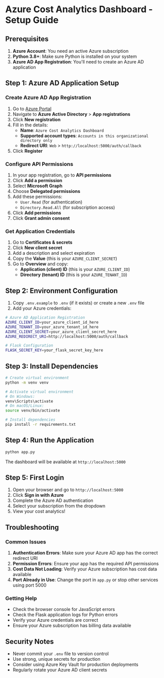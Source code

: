 # Azure Cost Analytics Dashboard - Setup Guide

## Prerequisites

1. **Azure Account**: You need an active Azure subscription
2. **Python 3.8+**: Make sure Python is installed on your system
3. **Azure AD App Registration**: You'll need to create an Azure AD application

## Step 1: Azure AD Application Setup

### Create Azure AD App Registration

1. Go to [Azure Portal](https://portal.azure.com)
2. Navigate to **Azure Active Directory** > **App registrations**
3. Click **New registration**
4. Fill in the details:
   - **Name**: `Azure Cost Analytics Dashboard`
   - **Supported account types**: `Accounts in this organizational directory only`
   - **Redirect URI**: `Web` > `http://localhost:5000/auth/callback`
5. Click **Register**

### Configure API Permissions

1. In your app registration, go to **API permissions**
2. Click **Add a permission**
3. Select **Microsoft Graph**
4. Choose **Delegated permissions**
5. Add these permissions:
   - `User.Read` (for authentication)
   - `Directory.Read.All` (for subscription access)
6. Click **Add permissions**
7. Click **Grant admin consent**

### Get Application Credentials

1. Go to **Certificates & secrets**
2. Click **New client secret**
3. Add a description and select expiration
4. Copy the **Value** (this is your `AZURE_CLIENT_SECRET`)
5. Go to **Overview** and copy:
   - **Application (client) ID** (this is your `AZURE_CLIENT_ID`)
   - **Directory (tenant) ID** (this is your `AZURE_TENANT_ID`)

## Step 2: Environment Configuration

1. Copy `.env.example` to `.env` (if it exists) or create a new `.env` file
2. Add your Azure credentials:

```bash
# Azure AD Application Registration
AZURE_CLIENT_ID=your_azure_client_id_here
AZURE_TENANT_ID=your_azure_tenant_id_here
AZURE_CLIENT_SECRET=your_azure_client_secret_here
AZURE_REDIRECT_URI=http://localhost:5000/auth/callback

# Flask Configuration
FLASK_SECRET_KEY=your_flask_secret_key_here
```

## Step 3: Install Dependencies

```bash
# Create virtual environment
python -m venv venv

# Activate virtual environment
# On Windows:
venv\Scripts\activate
# On macOS/Linux:
source venv/bin/activate

# Install dependencies
pip install -r requirements.txt
```

## Step 4: Run the Application

```bash
python app.py
```

The dashboard will be available at `http://localhost:5000`

## Step 5: First Login

1. Open your browser and go to `http://localhost:5000`
2. Click **Sign in with Azure**
3. Complete the Azure AD authentication
4. Select your subscription from the dropdown
5. View your cost analytics!

## Troubleshooting

### Common Issues

1. **Authentication Errors**: Make sure your Azure AD app has the correct redirect URI
2. **Permission Errors**: Ensure your app has the required API permissions
3. **Cost Data Not Loading**: Verify your Azure subscription has cost data available
4. **Port Already in Use**: Change the port in `app.py` or stop other services using port 5000

### Getting Help

- Check the browser console for JavaScript errors
- Check the Flask application logs for Python errors
- Verify your Azure credentials are correct
- Ensure your Azure subscription has billing data available

## Security Notes

- Never commit your `.env` file to version control
- Use strong, unique secrets for production
- Consider using Azure Key Vault for production deployments
- Regularly rotate your Azure AD client secrets
